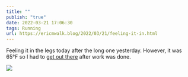```yaml
---
title: ""
publish: "true"
date: 2022-03-21 17:06:30
tags: Running
url: https://ericmwalk.blog/2022/03/21/feeling-it-in.html
---
```


Feeling it in the legs today after the long one yesterday. However, it was 65°F so I had to [get out there](http://www.strava.com/activities/6861442227) after work was done.


![](https://ericmwalk.blog/uploads/2022/7937261763.jpg)